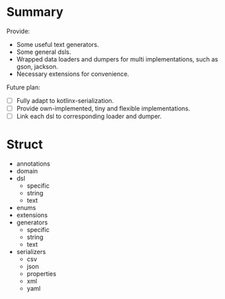 # Summary

Provide:

* Some useful text generators.
* Some general dsls.
* Wrapped data loaders and dumpers for multi implementations, such as gson, jackson. 
* Necessary extensions for convenience.

Future plan:

* [ ] Fully adapt to kotlinx-serialization.
* [ ] Provide own-implemented, tiny and flexible implementations.
* [ ] Link each dsl to corresponding loader and dumper.	

# Struct

* annotations
* domain
* dsl
    * specific
    * string
    * text
* enums
* extensions
* generators
    * specific
    * string
    * text
* serializers
    * csv
    * json
    * properties
    * xml
    * yaml
